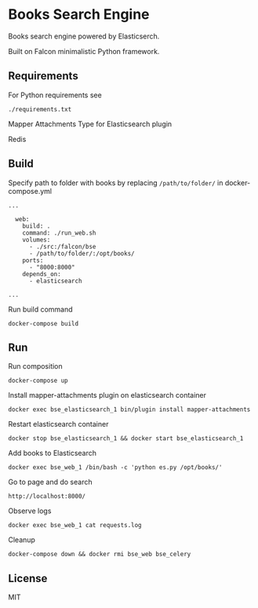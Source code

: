 Books Search Engine
===================

Books search engine powered by Elasticserch.

Built on Falcon minimalistic Python framework.

Requirements
------------

For Python requirements see

```
./requirements.txt
```

Mapper Attachments Type for Elasticsearch plugin

Redis

Build
-----

Specify path to folder with books by replacing `/path/to/folder/` in docker-compose.yml

```
...

  web:
    build: .
    command: ./run_web.sh
    volumes:
      - ./src:/falcon/bse
      - /path/to/folder/:/opt/books/
    ports:
      - "8000:8000"
    depends_on:
      - elasticsearch

...
```
Run build command

```
docker-compose build
```

Run
---

Run composition

```
docker-compose up
```

Install mapper-attachments plugin on elasticsearch container

```
docker exec bse_elasticsearch_1 bin/plugin install mapper-attachments
```

Restart elasticsearch container

```
docker stop bse_elasticsearch_1 && docker start bse_elasticsearch_1
```

Add books to Elasticsearch

```
docker exec bse_web_1 /bin/bash -c 'python es.py /opt/books/'
```

Go to page and do search

```
http://localhost:8000/
```

Observe logs

```
docker exec bse_web_1 cat requests.log
```

Cleanup

```
docker-compose down && docker rmi bse_web bse_celery
```

License
-------

MIT